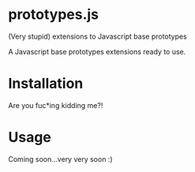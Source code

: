 # prototypes.js
(Very stupid) extensions to Javascript base prototypes

A Javascript base prototypes extensions ready to use.

# Installation
Are you fuc*ing kidding me?!

# Usage
Coming soon...very very soon :)
